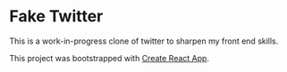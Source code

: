# Fake Twitter

This is a work-in-progress clone of twitter to sharpen my front end skills.

This project was bootstrapped with [Create React App](https://github.com/facebook/create-react-app).